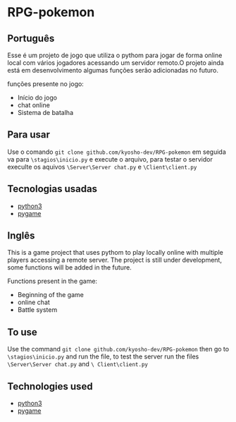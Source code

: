 
# RPG-pokemon

## Português 

Esse é um projeto de jogo que utiliza o pythom para jogar
de forma online local com vários jogadores acessando um servidor remoto.O projeto ainda está em desenvolvimento algumas funções serão adicionadas no futuro.

funções presente no jogo:
- Início do jogo
- chat online 
- Sistema de batalha


## Para usar

Use o comando `git clone github.com/kyosho-dev/RPG-pokemon` em seguida va para `\stagios\inicio.py` e execute o arquivo, para testar o servidor execulte os aquivos `\Server\Server chat.py` e `\Client\client.py`

## Tecnologias usadas 
- [python3](https://www.python.org/downloads/)
- [pygame](https://www.pygame.org/wiki/about)


## Inglês  

This is a game project that uses pythom to play
locally online with multiple players accessing a remote server. The project is still under development, some functions will be added in the future.

Functions present in the game:
- Beginning of the game
- online chat
- Battle system


## To use

Use the command `git clone github.com/kyosho-dev/RPG-pokemon` then go to `\stagios\inicio.py` and run the file, to test the server run the files `\Server\Server chat.py` and `\ Client\client.py`

## Technologies used 
- [python3](https://www.python.org/downloads/)
- [pygame](https://www.pygame.org/wiki/about)
